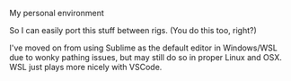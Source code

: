 My personal environment

So I can easily port this stuff between rigs.
(You do this too, right?)

I've moved on from using Sublime as the default editor in Windows/WSL due to wonky pathing issues,
but may still do so in proper Linux and OSX. WSL just plays more nicely with VSCode.
